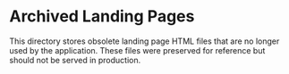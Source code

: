 # Archived Landing Pages

This directory stores obsolete landing page HTML files that are no longer used by the application. These files were preserved for reference but should not be served in production.
